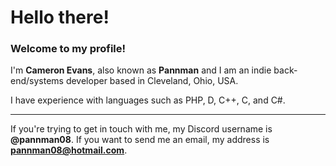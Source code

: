 # Hello there!

### Welcome to my profile!

I'm **Cameron Evans**, also known as **Pannman** and I am an indie back-end/systems developer based in Cleveland, Ohio, USA.

I have experience with languages such as PHP, D, C++, C, and C#.

---

If you're trying to get in touch with me, my Discord username is **@pannman08**. If you want to send me an email, my address is **pannman08@hotmail.com**.
